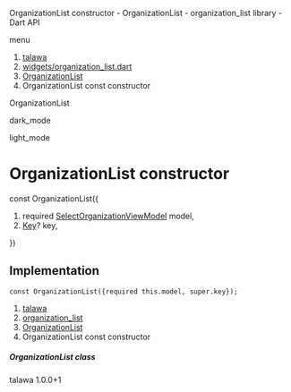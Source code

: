 




OrganizationList constructor - OrganizationList - organization\_list library - Dart API







menu

1. [talawa](../../index.html)
2. [widgets/organization\_list.dart](../../widgets_organization_list/widgets_organization_list-library.html)
3. [OrganizationList](../../widgets_organization_list/OrganizationList-class.html)
4. OrganizationList const constructor

OrganizationList


dark\_mode

light\_mode




# OrganizationList constructor


const
OrganizationList({

1. required [SelectOrganizationViewModel](../../view_model_pre_auth_view_models_select_organization_view_model/SelectOrganizationViewModel-class.html) model,
2. [Key](https://api.flutter.dev/flutter/foundation/Key-class.html)? key,

})

## Implementation

```
const OrganizationList({required this.model, super.key});
```

 


1. [talawa](../../index.html)
2. [organization\_list](../../widgets_organization_list/widgets_organization_list-library.html)
3. [OrganizationList](../../widgets_organization_list/OrganizationList-class.html)
4. OrganizationList const constructor

##### OrganizationList class





talawa
1.0.0+1






